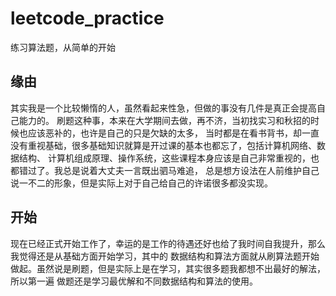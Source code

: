# leetcode_practice
练习算法题，从简单的开始
## 缘由
其实我是一个比较懒惰的人，虽然看起来性急，但做的事没有几件是真正会提高自己能力的。
刷题这种事，本来在大学期间去做，再不济，当初找实习和秋招的时候也应该恶补的，也许是自己的只是欠缺的太多，
当时都是在看书背书，却一直没有重视基础，很多基础知识就算是开过课的基本也都忘了，包括计算机网络、数据结构、
计算机组成原理、操作系统，这些课程本身应该是自己非常重视的，也都错过了。我总是说着大丈夫一言既出驷马难追，
总是想方设法在人前维护自己说一不二的形象，但是实际上对于自己给自己的许诺很多都没实现。
## 开始
现在已经正式开始工作了，幸运的是工作的待遇还好也给了我时间自我提升，那么我觉得还是从基础方面开始学习，其中的
数据结构和算法方面就从刷算法题开始做起。虽然说是刷题，但是实际上是在学习，其实很多题我都想不出最好的解法，所以第一遍
做题还是学习最优解和不同数据结构和算法的使用。
